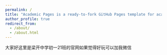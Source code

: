 ```yaml
---
permalink: /
title: "Academic Pages is a ready-to-fork GitHub Pages template for academic personal websites"
author_profile: true
redirect_from: 
  - /about/
  - /about.html
---
```


大家好这里是梁开中学初一21班的官网如果觉得好玩可以加我微信
